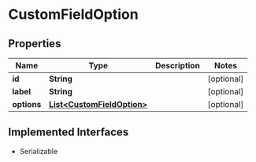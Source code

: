 

# CustomFieldOption


## Properties

| Name | Type | Description | Notes |
|------------ | ------------- | ------------- | -------------|
|**id** | **String** |  |  [optional] |
|**label** | **String** |  |  [optional] |
|**options** | [**List&lt;CustomFieldOption&gt;**](CustomFieldOption.md) |  |  [optional] |


## Implemented Interfaces

* Serializable


